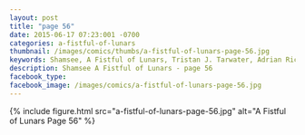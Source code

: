 ```yaml
---
layout: post
title: "page 56"
date: 2015-06-17 07:23:001 -0700
categories: a-fistful-of-lunars
thumbnail: /images/comics/thumbs/a-fistful-of-lunars-page-56.jpg
keywords: Shamsee, A Fistful of Lunars, Tristan J. Tarwater, Adrian Ricker
description: Shamsee A Fistful of Lunars - page 56
facebook_type: 
facebook_image: /images/comics/a-fistful-of-lunars-page-56.jpg
---
```

{% include figure.html src="a-fistful-of-lunars-page-56.jpg" alt="A Fistful of Lunars Page 56" %}